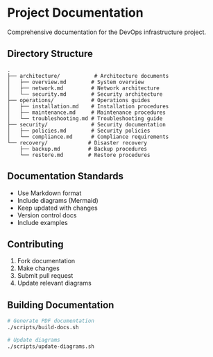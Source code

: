 # Project Documentation

Comprehensive documentation for the DevOps infrastructure project.

## Directory Structure
```plaintext
.
├── architecture/           # Architecture documents
│   ├── overview.md        # System overview
│   ├── network.md         # Network architecture
│   └── security.md        # Security architecture
├── operations/            # Operations guides
│   ├── installation.md    # Installation procedures
│   ├── maintenance.md     # Maintenance procedures
│   └── troubleshooting.md # Troubleshooting guide
├── security/              # Security documentation
│   ├── policies.md        # Security policies
│   └── compliance.md      # Compliance requirements
└── recovery/             # Disaster recovery
    ├── backup.md         # Backup procedures
    └── restore.md        # Restore procedures
```

## Documentation Standards
- Use Markdown format
- Include diagrams (Mermaid)
- Keep updated with changes
- Version control docs
- Include examples

## Contributing
1. Fork documentation
2. Make changes
3. Submit pull request
4. Update relevant diagrams

## Building Documentation
```bash
# Generate PDF documentation
./scripts/build-docs.sh

# Update diagrams
./scripts/update-diagrams.sh
```
